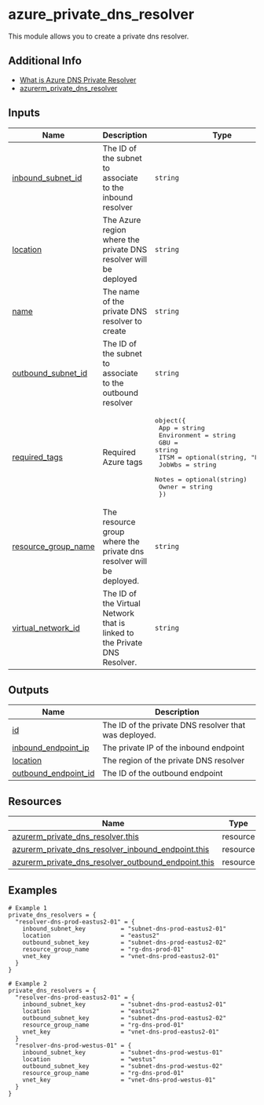 <!-- BEGIN_TF_DOCS -->
# azure_private_dns_resolver

This module allows you to create a private dns resolver.

## Additional Info

* [What is Azure DNS Private Resolver](https://learn.microsoft.com/en-us/azure/azure-resource-manager/management/manage-resource-groups-portal#what-is-a-resource-group)
* [azurerm_private_dns_resolver](https://registry.terraform.io/providers/hashicorp/azurerm/latest/docs/resources/private_dns_resolver)

## Inputs

| Name | Description | Type | Default | Required |
|------|-------------|------|---------|:--------:|
| <a name="input_inbound_subnet_id"></a> [inbound\_subnet\_id](#input\_inbound\_subnet\_id) | The ID of the subnet to associate to the inbound resolver | `string` | n/a | yes |
| <a name="input_location"></a> [location](#input\_location) | The Azure region where the private DNS resolver will be deployed | `string` | n/a | yes |
| <a name="input_name"></a> [name](#input\_name) | The name of the private DNS resolver to create | `string` | n/a | yes |
| <a name="input_outbound_subnet_id"></a> [outbound\_subnet\_id](#input\_outbound\_subnet\_id) | The ID of the subnet to associate to the outbound resolver | `string` | n/a | yes |
| <a name="input_required_tags"></a> [required\_tags](#input\_required\_tags) | Required Azure tags | <pre>object({<br>    App         = string<br>    Environment = string<br>    GBU         = string<br>    ITSM        = optional(string, "NETWORK")<br>    JobWbs      = string<br>    Notes       = optional(string)<br>    Owner       = string<br>  })</pre> | n/a | yes |
| <a name="input_resource_group_name"></a> [resource\_group\_name](#input\_resource\_group\_name) | The resource group where the private dns resolver will be deployed. | `string` | n/a | yes |
| <a name="input_virtual_network_id"></a> [virtual\_network\_id](#input\_virtual\_network\_id) | The ID of the Virtual Network that is linked to the Private DNS Resolver. | `string` | n/a | yes |

## Outputs

| Name | Description |
|------|-------------|
| <a name="output_id"></a> [id](#output\_id) | The ID of the private DNS resolver that was deployed. |
| <a name="output_inbound_endpoint_ip"></a> [inbound\_endpoint\_ip](#output\_inbound\_endpoint\_ip) | The private IP of the inbound endpoint |
| <a name="output_location"></a> [location](#output\_location) | The region of the private DNS resolver |
| <a name="output_outbound_endpoint_id"></a> [outbound\_endpoint\_id](#output\_outbound\_endpoint\_id) | The ID of the outbound endpoint |

## Resources

| Name | Type |
|------|------|
| [azurerm_private_dns_resolver.this](https://registry.terraform.io/providers/hashicorp/azurerm/latest/docs/resources/private_dns_resolver) | resource |
| [azurerm_private_dns_resolver_inbound_endpoint.this](https://registry.terraform.io/providers/hashicorp/azurerm/latest/docs/resources/private_dns_resolver_inbound_endpoint) | resource |
| [azurerm_private_dns_resolver_outbound_endpoint.this](https://registry.terraform.io/providers/hashicorp/azurerm/latest/docs/resources/private_dns_resolver_outbound_endpoint) | resource |

## Examples

```hcl
# Example 1
private_dns_resolvers = {
  "resolver-dns-prod-eastus2-01" = {
    inbound_subnet_key          = "subnet-dns-prod-eastus2-01"
    location                    = "eastus2"
    outbound_subnet_key         = "subnet-dns-prod-eastus2-02"
    resource_group_name         = "rg-dns-prod-01"
    vnet_key                    = "vnet-dns-prod-eastus2-01"
  }
}

# Example 2
private_dns_resolvers = {
  "resolver-dns-prod-eastus2-01" = {
    inbound_subnet_key          = "subnet-dns-prod-eastus2-01"
    location                    = "eastus2"
    outbound_subnet_key         = "subnet-dns-prod-eastus2-02"
    resource_group_name         = "rg-dns-prod-01"
    vnet_key                    = "vnet-dns-prod-eastus2-01"
  }
  "resolver-dns-prod-westus-01" = {
    inbound_subnet_key          = "subnet-dns-prod-westus-01"
    location                    = "westus"
    outbound_subnet_key         = "subnet-dns-prod-westus-02"
    resource_group_name         = "rg-dns-prod-01"
    vnet_key                    = "vnet-dns-prod-westus-01"
  }
}
```
<!-- END_TF_DOCS -->